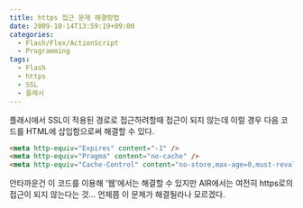 ```yaml
---
title: https 접근 문제 해결방법
date: 2009-10-14T13:59:19+09:00
categories:
  - Flash/Flex/ActionScript
  - Programming
tags:
  - Flash
  - https
  - SSL
  - 플래시
---
```


플래시에서 SSL이 적용된 경로로 접근하려할때 접근이 되지 않는데 이럴 경우 다음 코드를 HTML에 삽입함으로써 해결할 수 있다.

```html
<meta http-equiv="Expires" content="-1" />
<meta http-equiv="Pragma" content="no-cache" />
<meta http-equiv="Cache-Control" content="no-store,max-age=0,must-revalidate " />
```

안타까운건 이 코드를 이용해 '웹'에서는 해결할 수 있지만 AIR에서는 여전히 https로의 접근이 되지 않는다는 것... 언제쯤 이 문제가 해결될라나 모르겠다.
